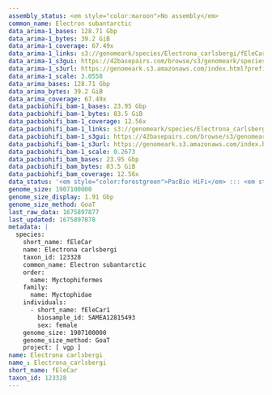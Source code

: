 ```yaml
---
assembly_status: <em style="color:maroon">No assembly</em>
common_name: Electron subantarctic
data_arima-1_bases: 128.71 Gbp
data_arima-1_bytes: 39.2 GiB
data_arima-1_coverage: 67.49x
data_arima-1_links: s3://genomeark/species/Electrona_carlsbergi/fEleCar1/genomic_data/arima/<br>
data_arima-1_s3gui: https://42basepairs.com/browse/s3/genomeark/species/Electrona_carlsbergi/fEleCar1/genomic_data/arima/
data_arima-1_s3url: https://genomeark.s3.amazonaws.com/index.html?prefix=species/Electrona_carlsbergi/fEleCar1/genomic_data/arima/
data_arima-1_scale: 3.0558
data_arima_bases: 128.71 Gbp
data_arima_bytes: 39.2 GiB
data_arima_coverage: 67.49x
data_pacbiohifi_bam-1_bases: 23.95 Gbp
data_pacbiohifi_bam-1_bytes: 83.5 GiB
data_pacbiohifi_bam-1_coverage: 12.56x
data_pacbiohifi_bam-1_links: s3://genomeark/species/Electrona_carlsbergi/fEleCar1/genomic_data/pacbio_hifi/<br>
data_pacbiohifi_bam-1_s3gui: https://42basepairs.com/browse/s3/genomeark/species/Electrona_carlsbergi/fEleCar1/genomic_data/pacbio_hifi/
data_pacbiohifi_bam-1_s3url: https://genomeark.s3.amazonaws.com/index.html?prefix=species/Electrona_carlsbergi/fEleCar1/genomic_data/pacbio_hifi/
data_pacbiohifi_bam-1_scale: 0.2673
data_pacbiohifi_bam_bases: 23.95 Gbp
data_pacbiohifi_bam_bytes: 83.5 GiB
data_pacbiohifi_bam_coverage: 12.56x
data_status: '<em style="color:forestgreen">PacBio HiFi</em> ::: <em style="color:forestgreen">Arima</em>'
genome_size: 1907100000
genome_size_display: 1.91 Gbp
genome_size_method: GoaT
last_raw_data: 1675897877
last_updated: 1675897878
metadata: |
  species:
    short_name: fEleCar
    name: Electrona carlsbergi
    taxon_id: 123328
    common_name: Electron subantarctic
    order:
      name: Myctophiformes
    family:
      name: Myctophidae
    individuals:
      - short_name: fEleCar1
        biosample_id: SAMEA12815493
        sex: female
    genome_size: 1907100000
    genome_size_method: GoaT
    project: [ vgp ]
name: Electrona carlsbergi
name_: Electrona_carlsbergi
short_name: fEleCar
taxon_id: 123328
---
```


